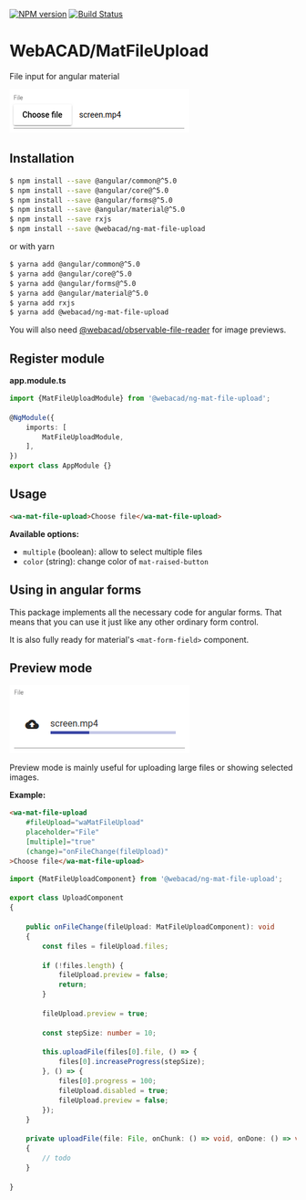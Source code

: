 [![NPM version](https://img.shields.io/npm/v/@webacad/ng-mat-file-upload.svg?style=flat-square)](https://www.npmjs.com/package/@webacad/ng-mat-file-upload)
[![Build Status](https://img.shields.io/travis/Web-ACAD/ng-mat-file-upload.svg?style=flat-square)](https://travis-ci.org/Web-ACAD/ng-mat-file-upload)

# WebACAD/MatFileUpload

File input for angular material

![default style](./docs/default.png)

## Installation

```bash
$ npm install --save @angular/common@^5.0
$ npm install --save @angular/core@^5.0
$ npm install --save @angular/forms@^5.0
$ npm install --save @angular/material@^5.0
$ npm install --save rxjs
$ npm install --save @webacad/ng-mat-file-upload
```

or with yarn

```bash
$ yarna add @angular/common@^5.0
$ yarna add @angular/core@^5.0
$ yarna add @angular/forms@^5.0
$ yarna add @angular/material@^5.0
$ yarna add rxjs
$ yarna add @webacad/ng-mat-file-upload
```

You will also need [@webacad/observable-file-reader](https://github.com/Web-ACAD/observable-file-reader) for image 
previews.

## Register module

**app.module.ts**

```typescript
import {MatFileUploadModule} from '@webacad/ng-mat-file-upload';

@NgModule({
    imports: [
        MatFileUploadModule,
    ],
})
export class AppModule {}
```

## Usage

```html
<wa-mat-file-upload>Choose file</wa-mat-file-upload>
```

**Available options:**

* `multiple` (boolean): allow to select multiple files
* `color` (string): change color of `mat-raised-button`

## Using in angular forms

This package implements all the necessary code for angular forms. That means that you can use it just like any other 
ordinary form control.

It is also fully ready for material's `<mat-form-field>` component.

## Preview mode

![preview](./docs/preview.png)

Preview mode is mainly useful for uploading large files or showing selected images.

**Example:**

```html
<wa-mat-file-upload
    #fileUpload="waMatFileUpload"
    placeholder="File"
    [multiple]="true"
    (change)="onFileChange(fileUpload)"
>Choose file</wa-mat-file-upload>
```

```typescript
import {MatFileUploadComponent} from '@webacad/ng-mat-file-upload';

export class UploadComponent
{
    
    public onFileChange(fileUpload: MatFileUploadComponent): void
    {
        const files = fileUpload.files;
        
        if (!files.length) {
            fileUpload.preview = false;
            return;
        }
        
        fileUpload.preview = true;
        
        const stepSize: number = 10;
        
        this.uploadFile(files[0].file, () => {
            files[0].increaseProgress(stepSize);
        }, () => {
            files[0].progress = 100;
            fileUpload.disabled = true;
            fileUpload.preview = false;
        });
    }
    
    private uploadFile(file: File, onChunk: () => void, onDone: () => void): void
    {
        // todo
    }
    
}
```
